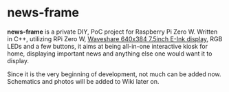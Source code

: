 # news-frame

**news-frame** is a private DIY, PoC project for Raspberry Pi Zero W. Written in C++, utilizing RPi Zero W, [Waveshare 640x384 7.5inch E-Ink display](https://www.waveshare.com/7.5inch-e-Paper-HAT-C.htm), RGB LEDs and a few buttons, it aims at being all-in-one interactive kiosk for home, displaying important news and anything else one would want it to display.

Since it is the very beginning of development, not much can be added now. Schematics and photos will be added to Wiki later on.
